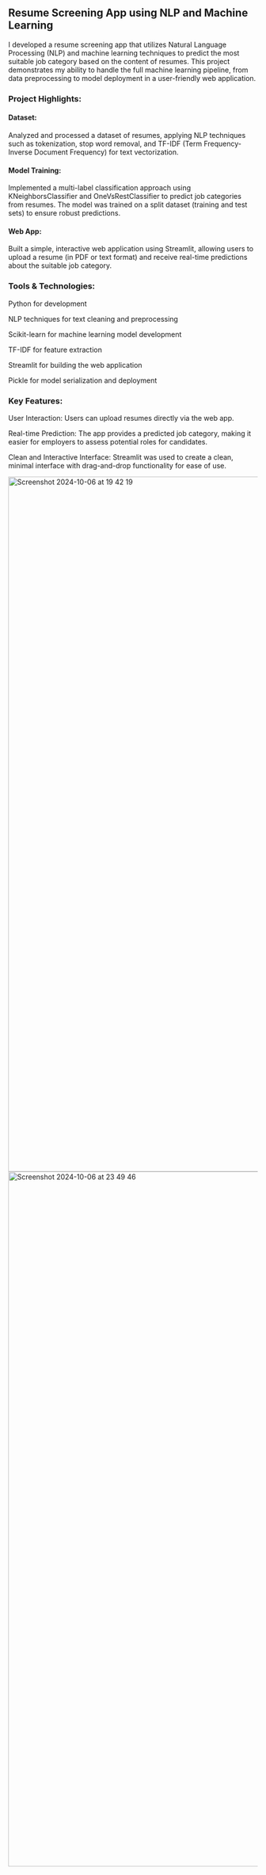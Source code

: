 ## Resume Screening App using NLP and Machine Learning
I developed a resume screening app that utilizes Natural Language Processing (NLP) and machine learning techniques to predict the most suitable job category based on the content of resumes. This project demonstrates my ability to handle the full machine learning pipeline, from data preprocessing to model deployment in a user-friendly web application.

### Project Highlights:

#### Dataset:
Analyzed and processed a dataset of resumes, applying NLP techniques such as tokenization, stop word removal, and TF-IDF (Term Frequency-Inverse Document Frequency) for text vectorization.

#### Model Training:
Implemented a multi-label classification approach using KNeighborsClassifier and OneVsRestClassifier to predict job categories from resumes. The model was trained on a split dataset (training and test sets) to ensure robust predictions.

#### Web App:
Built a simple, interactive web application using Streamlit, allowing users to upload a resume (in PDF or text format) and receive real-time predictions about the suitable job category.


### Tools & Technologies:

Python for development

NLP techniques for text cleaning and preprocessing

Scikit-learn for machine learning model development

TF-IDF for feature extraction

Streamlit for building the web application

Pickle for model serialization and deployment


### Key Features:

User Interaction: Users can upload resumes directly via the web app.

Real-time Prediction: The app provides a predicted job category, making it easier for employers to assess potential roles for candidates.

Clean and Interactive Interface: Streamlit was used to create a clean, minimal interface with drag-and-drop functionality for ease of use.

<img width="1403" alt="Screenshot 2024-10-06 at 19 42 19" src="https://github.com/user-attachments/assets/31f076cf-5c6e-4a63-a7ed-03da1c56851d">

<img width="1403" alt="Screenshot 2024-10-06 at 23 49 46" src="https://github.com/user-attachments/assets/40e38a3a-8d28-41aa-b728-6ee360566318">


